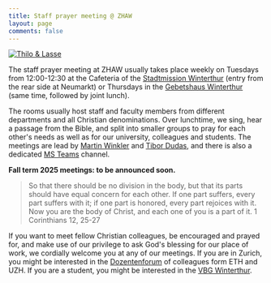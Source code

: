 ```yaml
---
title: Staff prayer meeting @ ZHAW
layout: page
comments: false
---
```


[<img alt="Thilo & Lasse" src="http://stdm.github.io/images/thilo-lasse-rheinfall.jpg"/>](http://stdm.github.io/images/thilo-lasse-rheinfall.jpg)


The staff prayer meeting at ZHAW usually takes place weekly on Tuesdays from 12:00-12:30 at the Cafeteria of the [Stadtmission Winterthur](http://www.stadtmission-winterthur.ch/) (entry from the rear side at Neumarkt) or Thursdays in the [Gebetshaus Winterthur](https://www.gebetshauswinterthur.ch/kontakt) (same time, followed by joint lunch). 

The rooms usually host staff and faculty members from different departments and all Christian denominations. Over lunchtime, we sing, hear a passage from the Bible, and split into smaller groups to pray for each other's needs as well as for our university, colleagues and students. The meetings are lead by [Martin Winkler](https://www.zhaw.ch/en/about-us/person/winl/) and [Tibor Dudas](https://www.zhaw.ch/en/about-us/person/duda/), and there is also a dedicated [MS Teams](https://teams.microsoft.com/l/channel/19%3a29c1fc51c21e450baa2944cdf84edee8%40thread.tacv2/online%2520prayer%2520meeting?groupId=91902fe1-3c0c-4018-b6f0-8920beb9c168&tenantId=5d1a9f9d-201f-4a10-b983-451cf65cbc1e) channel. 

**Fall term 2025 meetings: to be announced soon.**

> So that there should be no division in the body, but that its parts should have equal concern for each other. If one part suffers, every part suffers with it; if one part is honored, every part rejoices with it. Now you are the body of Christ, and each one of you is a part of it.
1 Corinthians 12, 25-27

If you want to meet fellow Christian colleagues, be encouraged and prayed for, and make use of our privilege to ask God's blessing for our place of work, we cordially welcome you at any of our meetings. If you are in Zurich, you might be interested in the [Dozentenforum](http://www.dozentenforum.ch/) of colleagues form ETH and UZH. If you are a student, you might be interested in the [VBG Winterthur](http://winti.vbg.net/).